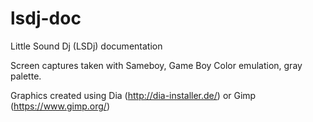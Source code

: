 # lsdj-doc
Little Sound Dj (LSDj) documentation

Screen captures taken with Sameboy, Game Boy Color emulation, gray palette.

Graphics created using Dia (http://dia-installer.de/) or Gimp (https://www.gimp.org/)
